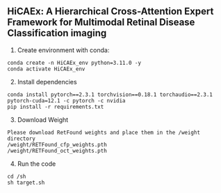 ## HiCAEx: A Hierarchical Cross-Attention Expert Framework for Multimodal Retinal Disease Classification imaging

1. Create environment with conda:
```
conda create -n HiCAEx_env python=3.11.0 -y
conda activate HiCAEx_env
```

2. Install dependencies
```
conda install pytorch==2.3.1 torchvision==0.18.1 torchaudio==2.3.1 pytorch-cuda=12.1 -c pytorch -c nvidia
pip install -r requirements.txt
```

3. Download Weight  
```
Please download RetFound weights and place them in the /weight directory
/weight/RETFound_cfp_weights.pth
/weight/RETFound_oct_weights.pth
```

4. Run the code 
```
cd /sh
sh target.sh
```

